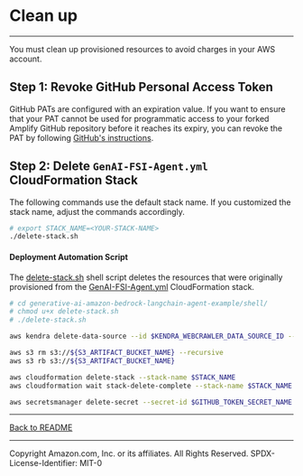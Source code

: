 # Clean up
---

You must clean up provisioned resources to avoid charges in your AWS account.

## Step 1: Revoke GitHub Personal Access Token

GitHub PATs are configured with an expiration value. If you want to ensure that your PAT cannot be used for programmatic access to your forked Amplify GitHub repository before it reaches its expiry, you can revoke the PAT by following [GitHub's instructions](https://docs.github.com/en/organizations/managing-programmatic-access-to-your-organization/reviewing-and-revoking-personal-access-tokens-in-your-organization).

## Step 2: Delete `GenAI-FSI-Agent.yml` CloudFormation Stack
The following commands use the default stack name. If you customized the stack name, adjust the commands accordingly.

```sh
# export STACK_NAME=<YOUR-STACK-NAME>
./delete-stack.sh
```

#### Deployment Automation Script
The [delete-stack.sh](../shell/delete-stack.sh) shell script deletes the resources that were originally provisioned from the [GenAI-FSI-Agent.yml](../cfn/GenAI-FSI-Agent.yml) CloudFormation stack.

```sh
# cd generative-ai-amazon-bedrock-langchain-agent-example/shell/
# chmod u+x delete-stack.sh
# ./delete-stack.sh

aws kendra delete-data-source --id $KENDRA_WEBCRAWLER_DATA_SOURCE_ID --index-id $KENDRA_INDEX_ID

aws s3 rm s3://${S3_ARTIFACT_BUCKET_NAME} --recursive
aws s3 rb s3://${S3_ARTIFACT_BUCKET_NAME}

aws cloudformation delete-stack --stack-name $STACK_NAME
aws cloudformation wait stack-delete-complete --stack-name $STACK_NAME

aws secretsmanager delete-secret --secret-id $GITHUB_TOKEN_SECRET_NAME
```

---

[Back to README](../README.md)

---

Copyright Amazon.com, Inc. or its affiliates. All Rights Reserved.
SPDX-License-Identifier: MIT-0
